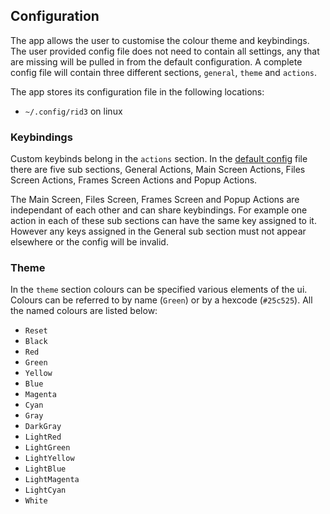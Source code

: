 ## Configuration

The app allows the user to customise the colour theme and keybindings. The user provided config file does not need to contain all settings, any that are missing will be pulled in from the default configuration. A complete config file will contain three different sections, `general`, `theme` and `actions`.

The app stores its configuration file in the following locations:
 - `~/.config/rid3` on linux

### Keybindings

Custom keybinds belong in the `actions` section. In the [default config](../src/configuration/default_config.rs) file there are five sub sections, General Actions, Main Screen Actions, Files Screen Actions, Frames Screen Actions and Popup Actions.

The Main Screen, Files Screen, Frames Screen and Popup Actions are independant of each other and can share keybindings. For example one action in each of these sub sections can have the same key assigned to it. However any keys assigned in the General sub section must not appear elsewhere or the config will be invalid.

### Theme

In the `theme` section colours can be specified various elements of the ui. Colours can be referred to by name (`Green`) or by a hexcode (`#25c525`). All the named colours are listed below:
 - `Reset`
 - `Black`
 - `Red`
 - `Green`
 - `Yellow`
 - `Blue`
 - `Magenta`
 - `Cyan`
 - `Gray`
 - `DarkGray`
 - `LightRed`
 - `LightGreen`
 - `LightYellow`
 - `LightBlue`
 - `LightMagenta`
 - `LightCyan`
 - `White`
 